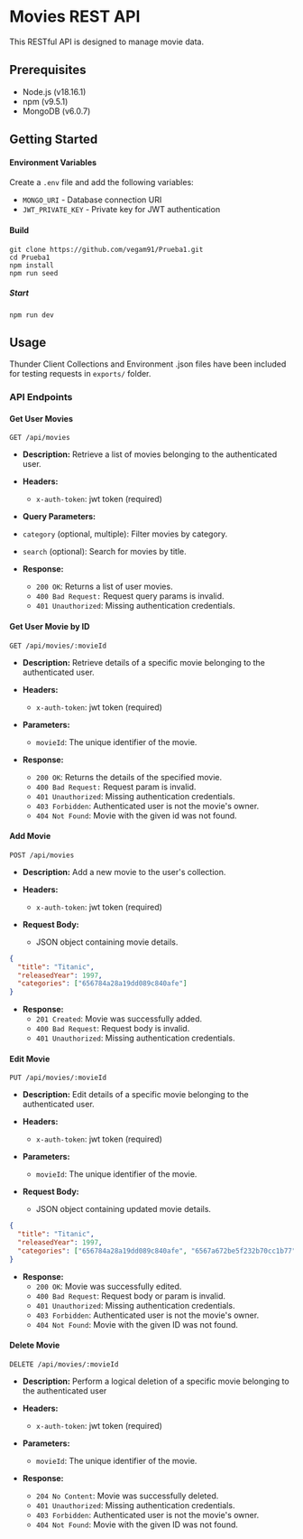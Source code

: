 # Movies REST API

This RESTful API is designed to manage movie data.

## Prerequisites

- Node.js (v18.16.1)
- npm (v9.5.1)
- MongoDB (v6.0.7)​

## Getting Started

#### Environment Variables

Create a `.env` file and add the following variables:

- `MONGO_URI` - Database connection URI
- `JWT_PRIVATE_KEY` - Private key for JWT authentication

#### Build

```shell
git clone https://github.com/vegam91/Prueba1.git
cd Prueba1
npm install
npm run seed
```

##### Start

```shell
npm run dev
```

## Usage

Thunder Client Collections and Environment .json files have been included for testing requests in `exports/` folder.

### API Endpoints

#### Get User Movies

```http
GET /api/movies
```

- **Description:** Retrieve a list of movies belonging to the authenticated user.

- **Headers:**
  - `x-auth-token`: jwt token (required)
- **Query Parameters:**
- `category` (optional, multiple): Filter movies by category.
- `search` (optional): Search for movies by title.

- **Response:**
  - `200 OK`: Returns a list of user movies.
  - `400 Bad Request:` Request query params is invalid.
  - `401 Unauthorized`: Missing authentication credentials.

#### Get User Movie by ID

```http
GET /api/movies/:movieId
```

- **Description:** Retrieve details of a specific movie belonging to the authenticated user.

- **Headers:**

  - `x-auth-token`: jwt token (required)

- **Parameters:**

  - `movieId`: The unique identifier of the movie.

- **Response:**
  - `200 OK`: Returns the details of the specified movie.
  - `400 Bad Request:` Request param is invalid.
  - `401 Unauthorized`: Missing authentication credentials.
  - `403 Forbidden`: Authenticated user is not the movie's owner.
  - `404 Not Found`: Movie with the given id was not found.

#### Add Movie

```http
POST /api/movies
```

- **Description:** Add a new movie to the user's collection.

- **Headers:**

  - `x-auth-token`: jwt token (required)

- **Request Body:**
  - JSON object containing movie details.

```json
{
  "title": "Titanic",
  "releasedYear": 1997,
  "categories": ["656784a28a19dd089c840afe"]
}
```

- **Response:**
  - `201 Created`: Movie was successfully added.
  - `400 Bad Request`: Request body is invalid.
  - `401 Unauthorized`: Missing authentication credentials.

#### Edit Movie

```http
PUT /api/movies/:movieId
```

- **Description:** Edit details of a specific movie belonging to the authenticated user.

- **Headers:**

  - `x-auth-token`: jwt token (required)

- **Parameters:**

  - `movieId`: The unique identifier of the movie.

- **Request Body:**
  - JSON object containing updated movie details.

```json
{
  "title": "Titanic",
  "releasedYear": 1997,
  "categories": ["656784a28a19dd089c840afe", "6567a672be5f232b70cc1b77"]
}
```

- **Response:**
  - `200 OK`: Movie was successfully edited.
  - `400 Bad Request`: Request body or param is invalid.
  - `401 Unauthorized`: Missing authentication credentials.
  - `403 Forbidden`: Authenticated user is not the movie's owner.
  - `404 Not Found`: Movie with the given ID was not found.

#### Delete Movie

```http
DELETE /api/movies/:movieId
```

- **Description:** Perform a logical deletion of a specific movie belonging to the authenticated user

- **Headers:**

  - `x-auth-token`: jwt token (required)

- **Parameters:**

  - `movieId`: The unique identifier of the movie.

- **Response:**
  - `204 No Content`: Movie was successfully deleted.
  - `401 Unauthorized`: Missing authentication credentials.
  - `403 Forbidden`: Authenticated user is not the movie's owner.
  - `404 Not Found`: Movie with the given ID was not found.
